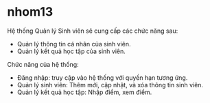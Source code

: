 # nhom13
Hệ thống Quản lý Sinh viên sẽ cung cấp các chức năng sau:
- Quản lý thông tin cá nhân của sinh viên.
- Quản lý kết quả học tập của sinh viên.

Chức năng của hệ thống:
- Đăng nhập: truy cập vào hệ thống với quyền hạn tương ứng.
- Quản lý sinh viên: Thêm mới, cập nhật, và xóa thông tin sinh viên.
- Quản lý kết quả học tập: Nhập điểm, xem điểm.
